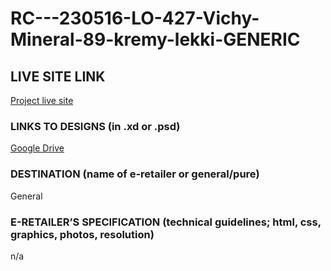 # RC---230516-LO-427-Vichy-Mineral-89-kremy-lekki-GENERIC

## LIVE SITE LINK

[Project live site](https://estorelabs.github.io/RC---230516-LO-427-Vichy-Mineral-89-kremy-lekki-GENERIC/)

### LINKS TO DESIGNS (in .xd or .psd)

[Google Drive](https://drive.google.com/drive/folders/17lnUnn0PwDT0a3Q9OPLuxDZtQVVvWzKo)

### DESTINATION (name of e-retailer or general/pure)

General

### E-RETAILER’S SPECIFICATION (technical guidelines; html, css, graphics, photos, resolution)

n/a
